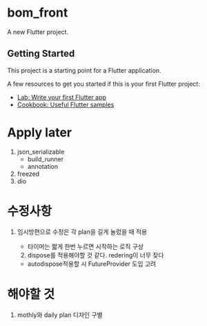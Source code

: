 # bom_front

A new Flutter project.

## Getting Started

This project is a starting point for a Flutter application.

A few resources to get you started if this is your first Flutter project:

- [Lab: Write your first Flutter app](https://flutter.dev/docs/get-started/codelab)
- [Cookbook: Useful Flutter samples](https://flutter.dev/docs/cookbook)

# Apply later

1. json_serializable
    - build_runner
    - annotation
2. freezed
3. dio

# 수정사항

1. 임시방편으로 수정은 각 plan을 길게 눌렀을 때 적용
    - 타이머는 짧게 한번 누르면 시작하는 로직 구상

    2. dispose를 적용해야할 것 같다. redering이 너무 잦다
      - autodispose적용할 시 FutureProvider 도입 고려
   
# 해야할 것
1. mothly와 daily plan 디자인 구별